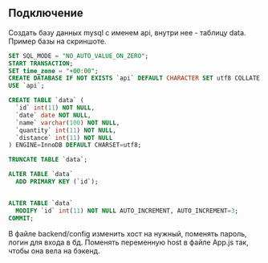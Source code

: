 ## Подключение
Создать базу данных mysql с именем api, внутри нее - таблицу data. 
Пример базы на скриншоте.
``` sql
SET SQL_MODE = "NO_AUTO_VALUE_ON_ZERO";
START TRANSACTION;
SET time_zone = "+00:00";
CREATE DATABASE IF NOT EXISTS `api` DEFAULT CHARACTER SET utf8 COLLATE utf8_general_ci;
USE `api`;

CREATE TABLE `data` (
  `id` int(11) NOT NULL,
  `date` date NOT NULL,
  `name` varchar(100) NOT NULL,
  `quantity` int(11) NOT NULL,
  `distance` int(11) NOT NULL
) ENGINE=InnoDB DEFAULT CHARSET=utf8;

TRUNCATE TABLE `data`;

ALTER TABLE `data`
  ADD PRIMARY KEY (`id`);


ALTER TABLE `data`
  MODIFY `id` int(11) NOT NULL AUTO_INCREMENT, AUTO_INCREMENT=3;
COMMIT;
```

В файле backend/config изменить хост на нужный, поменять пароль, логин для входа в бд. 
Поменять переменную host в файле App.js так, чтобы она вела на бэкенд.
